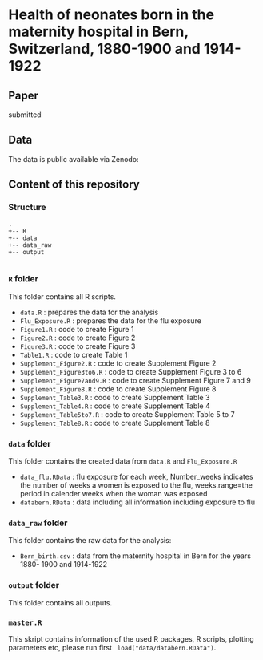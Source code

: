 # Health of neonates born in the maternity hospital in Bern, Switzerland, 1880-1900 and 1914-1922

## Paper

submitted

## Data

The data is public available via Zenodo:
<br >



## Content of this repository

### Structure

```
.
+-- R
+-- data
+-- data_raw
+-- output


```

### `R` folder 

This folder contains all R scripts.
  
  - `data.R` : prepares the data for the analysis
  - `Flu_Exposure.R` : prepares the data for the flu  exposure
  - `Figure1.R` : code to create Figure 1
  - `Figure2.R` : code to create Figure 2
  - `Figure3.R` : code to create Figure 3
  - `Table1.R`  : code to create Table 1
  - `Supplement_Figure2.R`  : code to create Supplement Figure 2
  - `Supplement_Figure3to6.R`  : code to create Supplement Figure 3 to 6
  - `Supplement_Figure7and9.R`  : code to create Supplement Figure 7 and 9
  - `Supplement_Figure8.R`  : code to create Supplement Figure 8
  - `Supplement_Table3.R`  : code to create Supplement Table 3
  - `Supplement_Table4.R`  : code to create Supplement Table 4
  - `Supplement_Table5to7.R`  : code to create Supplement Table 5 to 7
  - `Supplement_Table8.R`  : code to create Supplement Table 8
  
### `data` folder

This folder contains the created data from `data.R` and `Flu_Exposure.R`
  - `data_flu.RData` : flu exposure for each week, Number_weeks indicates the number of weeks a women is exposed to the flu, weeks.range=the period in calender weeks when the woman was exposed
  - `databern.RData` : data including all information including exposure to flu

### `data_raw` folder
This folder contains the raw data for the analysis:
  - `Bern_birth.csv` : data from the maternity hospital in Bern for the years 1880- 1900 and 1914-1922
  
### `output` folder

This folder contains all outputs.

### `master.R` 

This skript contains information of the used R packages, R scripts, plotting parameters etc, please run first ` load("data/databern.RData")`.
